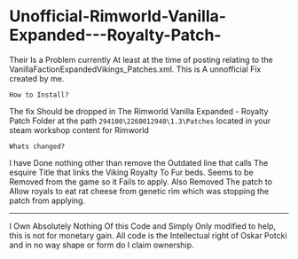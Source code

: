 # Unofficial-Rimworld-Vanilla-Expanded---Royalty-Patch-
Their Is a Problem currently At least at the time of posting relating to the VanillaFactionExpandedVikings_Patches.xml. This is A unnofficial Fix created by me.

`` How to Install? ``

The fix Should be dropped in The Rimworld Vanilla Expanded - Royalty Patch Folder at the path `` 294100\2260012940\1.3\Patches `` located in your steam workshop content for Rimworld 

`` Whats changed? ``

I have Done nothing other than remove the Outdated line that calls The esquire Title that links the Viking Royalty To Fur beds. Seems to be Removed from the game so it Fails to apply. Also Removed The patch to Allow royals to eat rat cheese from genetic rim which was stopping the patch from applying.

------------------------------------
I Own Absolutely Nothing Of this Code and Simply Only modified to help, this is not for monetary gain. All code is the Intellectual right of Oskar Potcki and in no way shape or form do I claim ownership.
